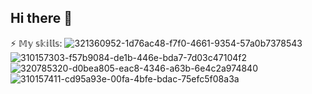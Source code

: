 ## Hi there 👋

<!--
**alexeykrymov/alexeykrymov** is a ✨ _special_ ✨ repository because its `README.md` (this file) appears on your GitHub profile.

Here are some ideas to get you started:

- 🔭 I’m currently working on ...
- 🌱 I’m currently learning ...
- 👯 I’m looking to collaborate on ...
- 🤔 I’m looking for help with ...
- 💬 Ask me about ...
- 📫 How to reach me: ...
- 😄 Pronouns: ...
- ⚡ Fun fact: ...
-->


⚡ 𝕄𝕪 𝕤𝕜𝕚𝕝𝕝𝕤:
![321360952-1d76ac48-f7f0-4661-9354-57a0b7378543](https://github.com/alexeykrymov/alexeykrymov/assets/55350467/2d32fa69-3dcc-48e7-ae55-07cfbe032bad)
![310157303-f57b9084-de1b-446e-bda7-7d03c47104f2](https://github.com/alexeykrymov/alexeykrymov/assets/55350467/4c9b2e5c-c64b-4c64-95eb-fe5fb5dbb80c)
![320785320-d0bea805-eac8-4346-a63b-6e4c2a974840](https://github.com/alexeykrymov/alexeykrymov/assets/55350467/d4acc0cb-2733-463a-9bd3-0949b2b66a6d)
![310157411-cd95a93e-00fa-4bfe-bdac-75efc5f08a3a](https://github.com/alexeykrymov/alexeykrymov/assets/55350467/b23ea10b-6ac1-4cff-a64c-9ff779cc01a6)

